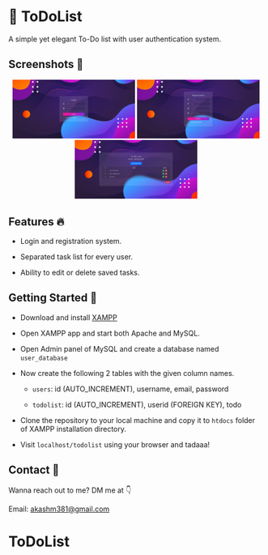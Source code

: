# 📝 ToDoList
A simple yet elegant To-Do list with user authentication system.

## Screenshots 🌄
<div align="center">
<img src="https://github.com/NotRuvik/ToDoList/blob/main/screens/screen1.png" width="48%" /> <img src="https://github.com/NotRuvik/ToDoList/blob/main/screens/screen2.png" width="48%" /> <img src="https://github.com/NotRuvik/ToDoList/blob/main/screens/screen3.png" width="48%" />
</div>

## Features 🔥

- Login and registration system.

- Separated task list for every user.

- Ability to edit or delete saved tasks.

## Getting Started 🚀

- Download and install [XAMPP](https://www.apachefriends.org/download.html)

- Open XAMPP app and start both Apache and MySQL.

- Open Admin panel of MySQL and create a database named `user_database`

- Now create the following 2 tables with the given column names.

  - `users`: id (AUTO_INCREMENT), username, email, password

  - `todolist`: id (AUTO_INCREMENT), userid (FOREIGN KEY), todo

- Clone the repository to your local machine and copy it to `htdocs` folder of XAMPP installation directory.

- Visit `localhost/todolist` using your browser and tadaaa!

## Contact 📩

Wanna reach out to me? DM me at 👇

Email: akashm381@gmail.com


# ToDoList
